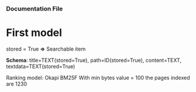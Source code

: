 ### Documentation File

# First model

stored = True  **=>** Searchable item 

**Schema**: title=TEXT(stored=True), path=ID(stored=True), content=TEXT, textdata=TEXT(stored=True)

Ranking model: Okapi BM25F 
With min bytes value = 100 the pages indexed are 1230
